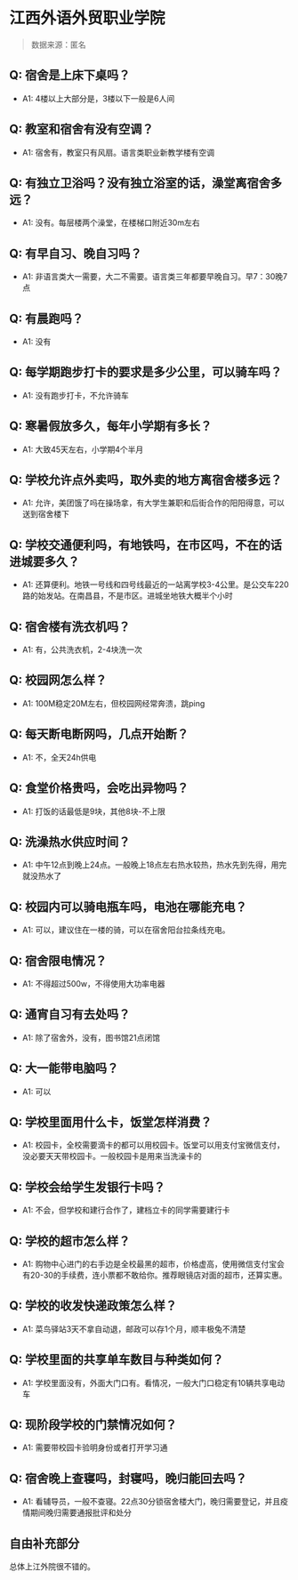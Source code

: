 # 江西外语外贸职业学院

> 数据来源：匿名

## Q: 宿舍是上床下桌吗？

- A1: 4楼以上大部分是，3楼以下一般是6人间

## Q: 教室和宿舍有没有空调？

- A1: 宿舍有，教室只有风扇。语言类职业新教学楼有空调

## Q: 有独立卫浴吗？没有独立浴室的话，澡堂离宿舍多远？

- A1: 没有。每层楼两个澡堂，在楼梯口附近30m左右

## Q: 有早自习、晚自习吗？

- A1: 非语言类大一需要，大二不需要。语言类三年都要早晚自习。早7：30晚7点

## Q: 有晨跑吗？

- A1: 没有

## Q: 每学期跑步打卡的要求是多少公里，可以骑车吗？

- A1: 没有跑步打卡，不允许骑车

## Q: 寒暑假放多久，每年小学期有多长？

- A1: 大致45天左右，小学期4个半月

## Q: 学校允许点外卖吗，取外卖的地方离宿舍楼多远？

- A1: 允许，美团饿了吗在操场拿，有大学生兼职和后街合作的阳阳得意，可以送到宿舍楼下

## Q: 学校交通便利吗，有地铁吗，在市区吗，不在的话进城要多久？

- A1: 还算便利。地铁一号线和四号线最近的一站离学校3-4公里。是公交车220路的始发站。在南昌县，不是市区。进城坐地铁大概半个小时

## Q: 宿舍楼有洗衣机吗？

- A1: 有，公共洗衣机，2-4块洗一次

## Q: 校园网怎么样？

- A1: 100M稳定20M左右，但校园网经常奔溃，跳ping

## Q: 每天断电断网吗，几点开始断？

- A1: 不，全天24h供电

## Q: 食堂价格贵吗，会吃出异物吗？

- A1: 打饭的话最低是9块，其他8块-不上限

## Q: 洗澡热水供应时间？

- A1: 中午12点到晚上24点。一般晚上18点左右热水较热，热水先到先得，用完就没热水了

## Q: 校园内可以骑电瓶车吗，电池在哪能充电？

- A1: 可以，建议住在一楼的骑，可以在宿舍阳台拉条线充电。

## Q: 宿舍限电情况？

- A1: 不得超过500w，不得使用大功率电器

## Q: 通宵自习有去处吗？

- A1: 除了宿舍外，没有，图书馆21点闭馆

## Q: 大一能带电脑吗？

- A1: 可以

## Q: 学校里面用什么卡，饭堂怎样消费？

- A1: 校园卡，全校需要滴卡的都可以用校园卡。饭堂可以用支付宝微信支付，没必要天天带校园卡。一般校园卡是用来当洗澡卡的

## Q: 学校会给学生发银行卡吗？

- A1: 不会，但学校和建行合作了，建档立卡的同学需要建行卡

## Q: 学校的超市怎么样？

- A1: 购物中心进门的右手边是全校最黑的超市，价格虚高，使用微信支付宝会有20-30的手续费，连小票都不敢给你。推荐眼镜店对面的超市，还算实惠。

## Q: 学校的收发快递政策怎么样？

- A1: 菜鸟驿站3天不拿自动退，邮政可以存1个月，顺丰极兔不清楚

## Q: 学校里面的共享单车数目与种类如何？

- A1: 学校里面没有，外面大门口有。看情况，一般大门口稳定有10辆共享电动车

## Q: 现阶段学校的门禁情况如何？

- A1: 需要带校园卡验明身份或者打开学习通

## Q: 宿舍晚上查寝吗，封寝吗，晚归能回去吗？

- A1: 看辅导员，一般不查寝。22点30分锁宿舍楼大门，晚归需要登记，并且疫情期间晚归需要通报批评和处分

## 自由补充部分

总体上江外院很不错的。